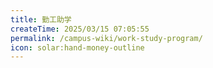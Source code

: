 ```yaml
---
title: 勤工助学
createTime: 2025/03/15 07:05:55
permalink: /campus-wiki/work-study-program/
icon: solar:hand-money-outline
---
```

